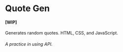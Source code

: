 # Quote Gen
<strong><h4>[WIP]</h4></strong> 

Generates random quotes. HTML, CSS, and JavaScript.

<h6>A practice in using API.</h6>
